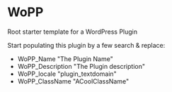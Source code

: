 # WoPP
Root starter template for a WordPress Plugin

Start populating this plugin by a few search & replace:

* WoPP_Name "The Plugin Name"
* WoPP_Description "The Plugin description"
* WoPP_locale "plugin_textdomain"
* WoPP_ClassName "ACoolClassName"
